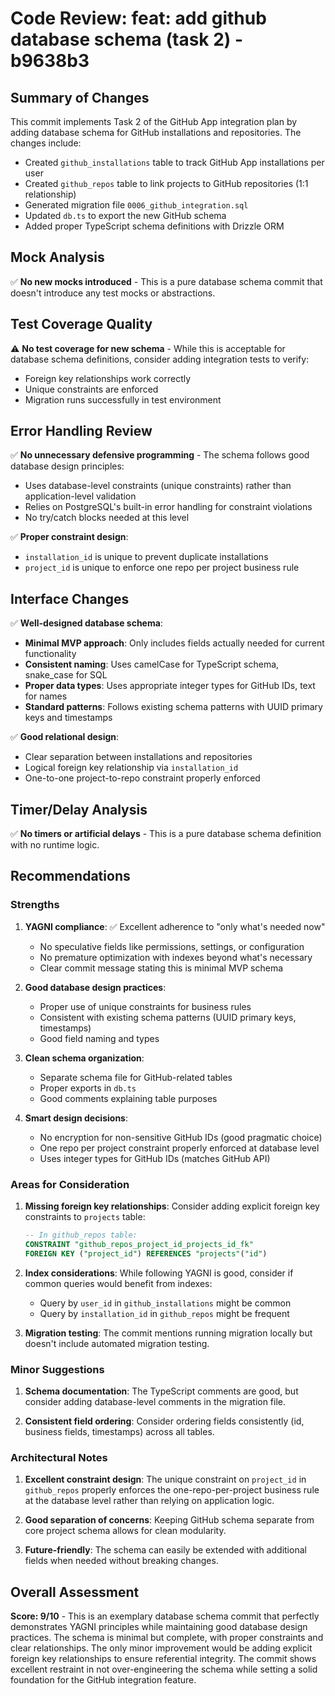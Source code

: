 # Code Review: feat: add github database schema (task 2) - b9638b3

## Summary of Changes

This commit implements Task 2 of the GitHub App integration plan by adding database schema for GitHub installations and repositories. The changes include:

- Created `github_installations` table to track GitHub App installations per user
- Created `github_repos` table to link projects to GitHub repositories (1:1 relationship)
- Generated migration file `0006_github_integration.sql`
- Updated `db.ts` to export the new GitHub schema
- Added proper TypeScript schema definitions with Drizzle ORM

## Mock Analysis

✅ **No new mocks introduced** - This is a pure database schema commit that doesn't introduce any test mocks or abstractions.

## Test Coverage Quality

⚠️ **No test coverage for new schema** - While this is acceptable for database schema definitions, consider adding integration tests to verify:
- Foreign key relationships work correctly
- Unique constraints are enforced
- Migration runs successfully in test environment

## Error Handling Review

✅ **No unnecessary defensive programming** - The schema follows good database design principles:
- Uses database-level constraints (unique constraints) rather than application-level validation
- Relies on PostgreSQL's built-in error handling for constraint violations
- No try/catch blocks needed at this level

✅ **Proper constraint design**: 
- `installation_id` is unique to prevent duplicate installations
- `project_id` is unique to enforce one repo per project business rule

## Interface Changes

✅ **Well-designed database schema**:
- **Minimal MVP approach**: Only includes fields actually needed for current functionality
- **Consistent naming**: Uses camelCase for TypeScript schema, snake_case for SQL
- **Proper data types**: Uses appropriate integer types for GitHub IDs, text for names
- **Standard patterns**: Follows existing schema patterns with UUID primary keys and timestamps

✅ **Good relational design**:
- Clear separation between installations and repositories
- Logical foreign key relationship via `installation_id`
- One-to-one project-to-repo constraint properly enforced

## Timer/Delay Analysis

✅ **No timers or artificial delays** - This is a pure database schema definition with no runtime logic.

## Recommendations

### Strengths

1. **YAGNI compliance**: ✅ Excellent adherence to "only what's needed now"
   - No speculative fields like permissions, settings, or configuration
   - No premature optimization with indexes beyond what's necessary
   - Clear commit message stating this is minimal MVP schema

2. **Good database design practices**:
   - Proper use of unique constraints for business rules
   - Consistent with existing schema patterns (UUID primary keys, timestamps)
   - Good field naming and types

3. **Clean schema organization**:
   - Separate schema file for GitHub-related tables
   - Proper exports in `db.ts`
   - Good comments explaining table purposes

4. **Smart design decisions**:
   - No encryption for non-sensitive GitHub IDs (good pragmatic choice)
   - One repo per project constraint properly enforced at database level
   - Uses integer types for GitHub IDs (matches GitHub API)

### Areas for Consideration

1. **Missing foreign key relationships**: Consider adding explicit foreign key constraints to `projects` table:
   ```sql
   -- In github_repos table:
   CONSTRAINT "github_repos_project_id_projects_id_fk" 
   FOREIGN KEY ("project_id") REFERENCES "projects"("id")
   ```

2. **Index considerations**: While following YAGNI is good, consider if common queries would benefit from indexes:
   - Query by `user_id` in `github_installations` might be common
   - Query by `installation_id` in `github_repos` might be frequent

3. **Migration testing**: The commit mentions running migration locally but doesn't include automated migration testing.

### Minor Suggestions

1. **Schema documentation**: The TypeScript comments are good, but consider adding database-level comments in the migration file.

2. **Consistent field ordering**: Consider ordering fields consistently (id, business fields, timestamps) across all tables.

### Architectural Notes

1. **Excellent constraint design**: The unique constraint on `project_id` in `github_repos` properly enforces the one-repo-per-project business rule at the database level rather than relying on application logic.

2. **Good separation of concerns**: Keeping GitHub schema separate from core project schema allows for clean modularity.

3. **Future-friendly**: The schema can easily be extended with additional fields when needed without breaking changes.

## Overall Assessment

**Score: 9/10** - This is an exemplary database schema commit that perfectly demonstrates YAGNI principles while maintaining good database design practices. The schema is minimal but complete, with proper constraints and clear relationships. The only minor improvement would be adding explicit foreign key relationships to ensure referential integrity. The commit shows excellent restraint in not over-engineering the schema while setting a solid foundation for the GitHub integration feature.